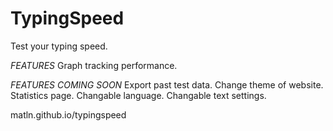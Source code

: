 # TypingSpeed
Test your typing speed.

*FEATURES*
Graph tracking performance.

*FEATURES COMING SOON*
Export past test data.
Change theme of website.
Statistics page.
Changable language.
Changable text settings.

matln.github.io/typingspeed
